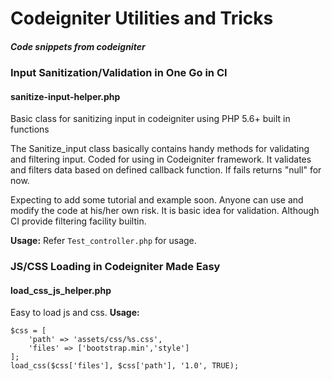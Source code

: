 # Codeigniter Utilities and Tricks
##### Code snippets from codeigniter

### Input Sanitization/Validation in One Go in CI
#### sanitize-input-helper.php
Basic class for sanitizing input in codeigniter using PHP 5.6+ built in functions

The Sanitize_input class basically contains handy methods for validating and filtering input. Coded for using in Codeigniter framework. It validates and filters data based on defined callback function. If fails returns "null" for now.

Expecting to add some tutorial and example soon. 
Anyone can use and modify the code at his/her own risk. It is basic idea for validation. Although CI provide filtering facility builtin.

**Usage:**
Refer `Test_controller.php` for usage. 

### JS/CSS Loading in Codeigniter Made Easy
#### load_css_js_helper.php
Easy to load js and css.
**Usage:**

    $css = [
        'path' => 'assets/css/%s.css',
        'files' => ['bootstrap.min','style']
    ];
    load_css($css['files'], $css['path'], '1.0', TRUE);

